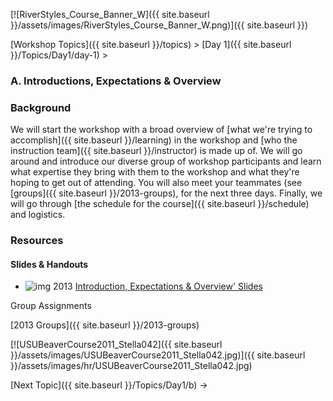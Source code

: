 [![RiverStyles_Course_Banner_W]({{ site.baseurl }}/assets/images/RiverStyles_Course_Banner_W.png)]({{ site.baseurl }})



[Workshop Topics]({{ site.baseurl }}/topics)‎ > ‎[Day 1]({{ site.baseurl }}/Topics/Day1/day-1)‎ >

### A. Introductions, Expectations & Overview

### Background

We will start the workshop with a broad overview of [what we're trying to accomplish]({{ site.baseurl }}/learning) in the workshop and [who the instruction team]({{ site.baseurl }}/instructor) is made up of. We will go around and introduce our diverse group of workshop participants and learn what expertise they bring with them to the workshop and what they're hoping to get out of attending. You will also meet your teammates (see [groups]({{ site.baseurl }}/2013-groups), for the next three days.  Finally, we will go through [the schedule for the course]({{ site.baseurl }}/schedule) and logistics.

### Resources

#### Slides & Handouts

- ![img](http://riverstyles.joewheaton.org/_/rsrc/1501108765894/config/pagetemplates/topic/PDF_Icon.png) 2013 [Introduction, Expectations & Overview'  Slides](http://etal.usu.edu/Workshops/RiverStyles/2013/RS%201%20Introduction.pdf) 

Group Assignments

[2013 Groups]({{ site.baseurl }}/2013-groups)

[![USUBeaverCourse2011_Stella042]({{ site.baseurl }}/assets/images/USUBeaverCourse2011_Stella042.jpg)]({{ site.baseurl }}/assets/images/hr/USUBeaverCourse2011_Stella042.jpg)

[Next Topic]({{ site.baseurl }}/Topics/Day1/b) →
